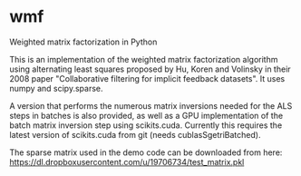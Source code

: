 wmf
===

Weighted matrix factorization in Python

This is an implementation of the weighted matrix factorization algorithm using alternating least squares proposed by Hu, Koren and Volinsky in their 2008 paper "Collaborative filtering for implicit feedback datasets". It uses numpy and scipy.sparse.

A version that performs the numerous matrix inversions needed for the ALS steps in batches is also provided, as well as a GPU implementation of the batch matrix inversion step using scikits.cuda. Currently this requires the latest version of scikits.cuda from git (needs cublasSgetriBatched).

The sparse matrix used in the demo code can be downloaded from here: https://dl.dropboxusercontent.com/u/19706734/test_matrix.pkl
